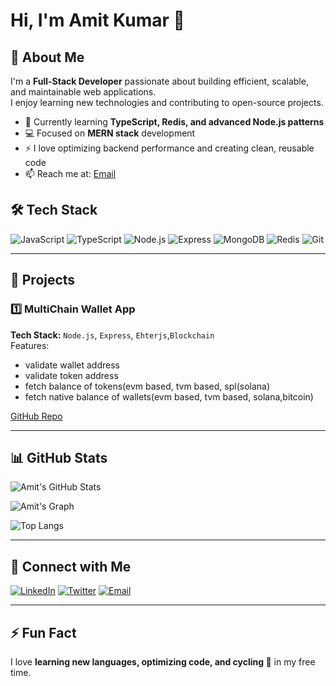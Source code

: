 # Hi, I'm Amit Kumar 👋

## 🚀 About Me
I'm a **Full-Stack Developer** passionate about building efficient, scalable, and maintainable web applications.  
I enjoy learning new technologies and contributing to open-source projects.  

- 🌱 Currently learning **TypeScript, Redis, and advanced Node.js patterns**
- 💻 Focused on **MERN stack** development
- ⚡ I love optimizing backend performance and creating clean, reusable code
- 📫 Reach me at: [Email](mailto:akumar2729222001@gmail.com)  



## 🛠 Tech Stack

![JavaScript](https://img.shields.io/badge/JavaScript-F7DF1E?logo=javascript&logoColor=black)
![TypeScript](https://img.shields.io/badge/TypeScript-3178C6?logo=typescript&logoColor=white)
![Node.js](https://img.shields.io/badge/Node.js-339933?logo=node.js&logoColor=white)
![Express](https://img.shields.io/badge/Express-000000?logo=express&logoColor=white)
![MongoDB](https://img.shields.io/badge/MongoDB-47A248?logo=mongodb&logoColor=white)
![Redis](https://img.shields.io/badge/Redis-DC382D?logo=redis&logoColor=white)
![Git](https://img.shields.io/badge/Git-F05032?logo=git&logoColor=white)


---

## 📂 Projects

### 1️⃣ MultiChain Wallet  App
**Tech Stack:**  `Node.js`, `Express`, `Ehterjs`,`Blockchain`  
Features:
- validate wallet address
- validate token address
- fetch balance of tokens(evm based, tvm based, spl(solana)
- fetch native balance  of wallets(evm based, tvm based, solana,bitcoin)
 
[GitHub Repo](https://github.com/AMIT222001/ChainCheck.git) 



---

## 📊 GitHub Stats

![Amit's GitHub Stats](https://github-readme-stats.vercel.app/api?username=AMIT222001&show_icons=true&theme=radical)


![Amit's Graph](https://github-readme-activity-graph.vercel.app/graph?username=AMIT222001&theme=react-dark&hide_border=true)









![Top Langs](https://github-readme-stats.vercel.app/api/top-langs/?username=AMIT222001&layout=compact&theme=radical)

---

## 💬 Connect with Me

[![LinkedIn](https://img.shields.io/badge/LinkedIn-0077B5?logo=linkedin&logoColor=white)](https://www.linkedin.com/in/amitkumar-mca)
[![Twitter](https://img.shields.io/badge/Twitter-1DA1F2?logo=twitter&logoColor=white)](https://twitter.com/your-twitter)
[![Email](https://img.shields.io/badge/Email-D14836?logo=gmail&logoColor=white)](mailto:akumar2729222001@gmail.com)

---

## ⚡ Fun Fact
I love **learning new languages, optimizing code, and cycling 🚴** in my free time.
